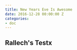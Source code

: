 ```yaml
---
title: New Years Eve Is Awesome
date: 2016-12-28 00:00:00 Z
categories:
- doc
---
```


## Rallech's Testx
